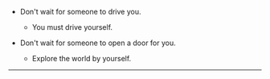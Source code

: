 * Don't wait for someone to drive you.
    * You must drive yourself.

* Don't wait for someone to open a door for you.
    * Explore the world by yourself.

---

